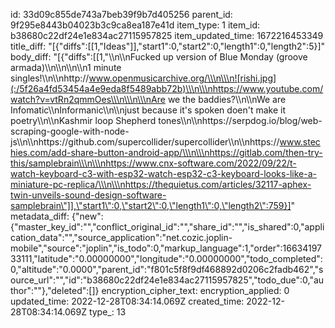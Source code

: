 id: 33d09c855de743a7beb39f9b7d405256
parent_id: 9f295e8443b04023b3c9ca8ea187e41d
item_type: 1
item_id: b38680c22df24e1e834ac27115957825
item_updated_time: 1672216453349
title_diff: "[{\"diffs\":[[1,\"Ideas\"]],\"start1\":0,\"start2\":0,\"length1\":0,\"length2\":5}]"
body_diff: "[{\"diffs\":[[1,\"\\\n\\\nFucked up version of Blue Monday (groove armada)\\\n\\\n\\\n\\\n1 minute singles!\\\n\\\nhttp://www.openmusicarchive.org/\\\n\\\n![rishi.jpg](:/5f26a4fd53454a4e9eda8f5489abb72b)\\\n\\\nhttps://www.youtube.com/watch?v=vtRn2qmmOes\\\n\\\n\\\nAre we the baddies?\\\n\\\nWe are Infomatic\\\nInformanic\\\n\\\njust because it's spoken doen't make it poetry\\\n\\\nKashmir loop Shepherd tones\\\n\\\nhttps://serpdog.io/blog/web-scraping-google-with-node-js\\\n\\\nhttps://github.com/supercollider/supercollider\\\n\\\nhttps://www.stechies.com/add-share-button-android-app/\\\n\\\nhttps://gitlab.com/then-try-this/samplebrain\\\n\\\nhttps://www.cnx-software.com/2022/09/22/t-watch-keyboard-c3-with-esp32-watch-esp32-c3-keyboard-looks-like-a-miniature-pc-replica/\\\n\\\nhttps://thequietus.com/articles/32117-aphex-twin-unveils-sound-design-software-samplebrain\"]],\"start1\":0,\"start2\":0,\"length1\":0,\"length2\":759}]"
metadata_diff: {"new":{"master_key_id":"","conflict_original_id":"","share_id":"","is_shared":0,"application_data":"","source_application":"net.cozic.joplin-mobile","source":"joplin","is_todo":0,"markup_language":1,"order":1663419733111,"latitude":"0.00000000","longitude":"0.00000000","todo_completed":0,"altitude":"0.0000","parent_id":"f801c5f8f9df468892d0206c2fadb462","source_url":"","id":"b38680c22df24e1e834ac27115957825","todo_due":0,"author":""},"deleted":[]}
encryption_cipher_text: 
encryption_applied: 0
updated_time: 2022-12-28T08:34:14.069Z
created_time: 2022-12-28T08:34:14.069Z
type_: 13